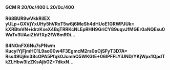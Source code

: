 #### GCM R 20/0c/400 L 20/0c/400
**R68BUR9wVkkRiIEX**<br/>**yULp+GXVjYxUHy5hVRxT5w6j6MeSh4dHUoE1GRWPJUk=**<br/>**kXRBteVN+idrzKxeX4BqTRRKcNLEpRHH9GriCY89uqvJfMGEr0aNQEsu0WaTv3UAaiZbVfXp2fW6mR0i...**<br/><br/>
**B4NOnFX6Nu7sPNwm**<br/>**KucyIYjFjmHC1L9ao00w4F3EgmcM2rs0oOjSFyT3D7A=**<br/>**Rss49Uj6n38cOPA5Pfqk0JcmhQ5WKGtE+06IPFFLYiUND/YKjWpx1QpdTkZLHbw3lzZKsAjbGZ+7dkxN...**